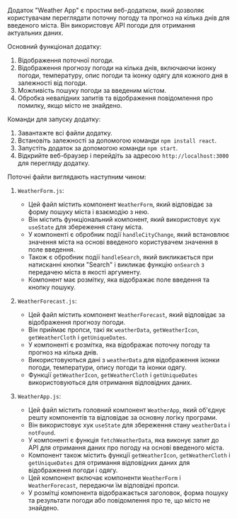 Додаток "Weather App" є простим веб-додатком, який дозволяє користувачам переглядати поточну погоду та прогноз на кілька днів для введеного міста. Він використовує API погоди для отримання актуальних даних.

Основний функціонал додатку:
1. Відображення поточної погоди.
2. Відображення прогнозу погоди на кілька днів, включаючи іконку погоди, температуру, опис погоди та іконку одягу для кожного дня в залежності від погоди.
3. Можливість пошуку погоди за введеним містом.
4. Обробка невалідних запитів та відображення повідомлення про помилку, якщо місто не знайдено.

Команди для запуску додатку:
1. Завантажте всі файли додатку.
2. Встановіть залежності за допомогою команди `npm install react`.
3. Запустіть додаток за допомогою команди `npm start`.
4. Відкрийте веб-браузер і перейдіть за адресою `http://localhost:3000` для перегляду додатку.

Поточні файли виглядають наступним чином:
1. `WeatherForm.js`:
   - Цей файл містить компонент `WeatherForm`, який відповідає за форму пошуку міста і взаємодію з нею.
   - Він містить функціональний компонент, який використовує хук `useState` для збереження стану міста.
   - У компоненті є обробник події `handleCityChange`, який встановлює значення міста на основі введеного користувачем значення в поле введення.
   - Також є обробник події `handleSearch`, який викликається при натисканні кнопки "Search" і викликає функцію `onSearch` з передачею міста в якості аргументу.
   - Компонент має розмітку, яка відображає поле введення та кнопку пошуку.

2. `WeatherForecast.js`:
   - Цей файл містить компонент `WeatherForecast`, який відповідає за відображення прогнозу погоди.
   - Він приймає пропси, такі як `weatherData`, `getWeatherIcon`, `getWeatherCloth` і `getUniqueDates`.
   - У компоненті є розмітка, яка відображає поточну погоду та прогноз на кілька днів.
   - Використовуються дані з `weatherData` для відображення іконки погоди, температури, опису погоди та іконки одягу.
   - Функції `getWeatherIcon`, `getWeatherCloth` і `getUniqueDates` використовуються для отримання відповідних даних.

3. `WeatherApp.js`:
   - Цей файл містить головний компонент `WeatherApp`, який об'єднує решту компонентів та відповідає за основну логіку програми.
   - Він використовує хук `useState` для збереження стану `weatherData` і `notFound`.
   - У компоненті є функція `fetchWeatherData`, яка виконує запит до API для отримання даних про погоду на основі введеного міста.
   - Компонент також містить функції `getWeatherIcon`, `getWeatherCloth` і `getUniqueDates` для отримання відповідних даних для відображення погоди і одягу.
   - Цей компонент включає компоненти `WeatherForm` і `WeatherForecast`, передаючи їм відповідні пропси.
   - У розмітці компонента відображається заголовок, форма пошуку та результати погоди або повідомлення про те, що місто не знайдено.
